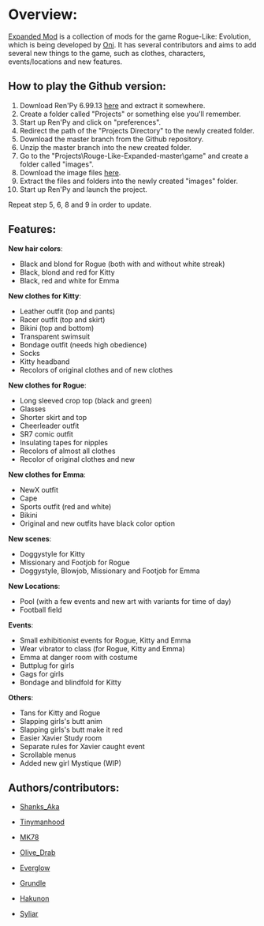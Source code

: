# Overview:
[Expanded Mod](https://f95zone.com/threads/rogue-like-evolution-expanded-mod-v24-08.14865/) is a collection of mods for the game Rogue-Like: Evolution, which is being developed by [Oni](https://www.patreon.com/OniArtist).
It has several contributors and aims to add several new things to the game, such as clothes, characters, events/locations and new features.

## How to play the Github version:
1. Download Ren'Py 6.99.13 [here](https://www.renpy.org/release/6.99.13) and extract it somewhere.
2. Create a folder called "Projects" or something else you'll remember. 
3. Start up Ren'Py and click on "preferences". 
4. Redirect the path of the "Projects Directory" to the newly created folder. 
5. Download the master branch from the Github repository.
6. Unzip the master branch into the new created folder.
7. Go to the "Projects\Rouge-Like-Expanded-master\game" and create a folder called "images".
8. Download the image files [here](https://mega.nz/#F!QfoRhATA!VWBVBhoE_NabSQ979FY3rg).
9. Extract the files and folders into the newly created "images" folder. 
10. Start up Ren'Py and launch the project. 

Repeat step 5, 6, 8 and 9 in order to update. 


## Features:
**New hair colors**:
- Black and blond for Rogue (both with and without white streak)
- Black, blond and red for Kitty
- Black, red and white for Emma


**New clothes for Kitty**:
- Leather outfit (top and pants)
- Racer outfit (top and skirt)
- Bikini (top and bottom)
- Transparent swimsuit
- Bondage outfit (needs high obedience)
- Socks
- Kitty headband
- Recolors of original clothes and of new clothes


**New clothes for Rogue**:
- Long sleeved crop top (black and green)
- Glasses
- Shorter skirt and top
- Cheerleader outfit
- SR7 comic outfit
- Insulating tapes for nipples
- Recolors of almost all clothes
- Recolor of original clothes and new


**New clothes for Emma**:
- NewX outfit
- Cape
- Sports outfit (red and white)
- Bikini
- Original and new outfits have black color option


**New scenes**:
- Doggystyle for Kitty
- Missionary and Footjob for Rogue
- Doggystyle, Blowjob, Missionary and Footjob for Emma


**New Locations**:
- Pool (with a few events and new art with variants for time of day)
- Football field


**Events**:
- Small exhibitionist events for Rogue, Kitty and Emma
- Wear vibrator to class (for Rogue, Kitty and Emma)
- Emma at danger room with costume
- Buttplug for girls
- Gags for girls
- Bondage and blindfold for Kitty


**Others**:
- Tans for Kitty and Rogue
- Slapping girls's butt anim
- Slapping girls's butt make it red
- Easier Xavier Study room
- Separate rules for Xavier caught event
- Scrollable menus
- Added new girl Mystique (WIP)


## Authors/contributors:
- [Shanks_Aka](https://f95zone.com/members/shanks_aka.315447/)
- [Tinymanhood](https://f95zone.com/members/tinymanhood.58077/)
- [MK78](https://f95zone.com/members/mk78.343405/)
- [Olive_Drab](https://f95zone.com/members/olive_drab.57696/)


- [Everglow](https://f95zone.com/members/everglow.3829/)
- [Grundle](https://f95zone.com/members/grundle.8956/)
- [Hakunon](https://f95zone.com/members/hakunon.17790/)
- [Syliar](https://f95zone.com/members/syliar.123758/)

